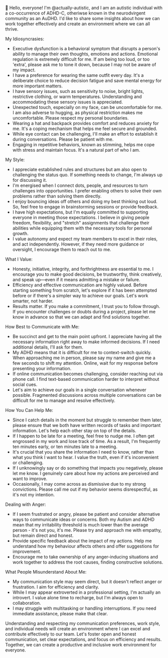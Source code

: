 👋 Hello, everyone! I'm @actually-autistic, and I am an autistic individual with a co-occurrence of ADHD-C, otheriwse known in the neurodvirgent community as an AuDHD. I'd like to share some insights about how we can work together effectively and create an environment where we can all thrive.

My Idiosyncrasies:

- Executive dysfunction is a behavioral symptom that disrupts a person's ability to manage their own thoughts, emotions and actions. Emotional regulation is extremely difficult for me. If am being too loud, or too 'extra', please ask me to tone it down, because I may not be aware of my impact.
- I have a preference for wearing the same outfit every day. It's a deliberate choice to reduce decision fatigue and save mental energy for more important matters.
- I have sensory issues, such as sensitivity to noise, bright lights, restrictive clothing, or warm temperatures. Understanding and accommodating these sensory issues is appreciated.
- Unexpected touch, especially on my face, can be uncomfortable for me. I am also adverse to hugging, as physical restriction makes me uncomfortable. Please respect my personal boundaries.
- Wearing a hat and backpack provides comfort and reduces anxiety for me. It's a coping mechanism that helps me feel secure and grounded.
- While eye contact can be challenging, I'll make an effort to establish it during conversations. Please be patient with me.
- Engaging in repetitive behaviors, known as stimming, helps me cope with stress and maintain focus. It's a natural part of who I am.

My Style:

- I appreciate established rules and structures but am also open to challenging the status quo. If something needs to change, I'm always up for discussing it.
- I'm energised when I connect dots, people, and resources to turn challenges into opportunities. I prefer enabling others to solve their own problems rather than solving them directly.
- I enjoy bouncing ideas off others and doing my best thinking out loud. So, feel free to engage in brainstorming sessions or provide feedback.
- I have high expectations, but I'm equally committed to supporting everyone in meeting those expectations. I believe in giving people freedom, flexibility, and "stretch" assignments that challenge their abilities while equipping them with the necessary tools for personal growth.
- I value autonomy and expect my team members to excel in their roles, and act independently. However, if they need more guidance or oversight, I encourage them to reach out to me.

What I Value:

- Honesty, initiative, integrity, and forthrightness are essential to me. I encourage you to make good decisions, be trustworthy, think creatively, and speak up—even if it means admitting a mistake or failure.
- Efficiency and effective communication are highly valued. Before starting something from scratch, let's explore if it has been attempted before or if there's a simpler way to achieve our goals. Let's work smarter, not harder.
- Results matter. If you make a commitment, I trust you to follow through. If you encounter challenges or doubts during a project, please let me know in advance so that we can adapt and find solutions together.

How Best to Communicate with Me:

- Be succinct and get to the main point upfront. I appreciate having all the necessary information right away to make informed decisions. If I need additional details, I'll ask for them.
- My ADHD means that it is difficult for me to context-switch quickly. When approaching me in person, please say my name and give me a few seconds to shift my attention. Online, wait for my response before presenting your information.
- If online communication becomes challenging, consider reaching out via phone call. I find text-based communication harder to interpret without social cues.
- Let's aim to achieve our goals in a single conversation whenever possible. Fragmented discussions across multiple conversations can be difficult for me to manage and resolve effectively.

How You Can Help Me:

- Since I catch details in the moment but struggle to remember them later, please ensure that we both have written records of tasks and important information. Let's help each other stay on top of the details.
- If I happen to be late for a meeting, feel free to nudge me. I often get engrossed in my work and lose track of time. As a result, I'm frequently ten minutes early, or ten minutes late to a meeting.
- It's crucial that you share the information I need to know, rather than what you think I want to hear. I value the truth, even if it's inconvenient or challenging.
- If I unknowingly say or do something that impacts you negatively, please let me know. I genuinely care about how my actions are perceived and want to improve.
- Occasionally, I may come across as dismissive due to my strong convictions. Please call me out if my behavior seems disrespectful, as it's not my intention.

Dealing with Anger:

- If I seem frustrated or angry, please be patient and consider alternative ways to communicate ideas or concerns. Both my Autism and ADHD mean that my irritability threshold is much lower than the average person - it's not you, it's me. Please try and approach me with empathy, but remain direct and honest.
- Provide specific feedback about the impact of my actions. Help me understand how my behaviour affects others and offer suggestions for improvement.
- Encourage me to take ownership of any anger-inducing situations and work together to address the root causes, finding constructive solutions.

What People Misunderstand About Me:

- My communication style may seem direct, but it doesn't reflect anger or frustration. I aim for efficiency and clarity.
- While I may appear extroverted in a professional setting, I'm actually an introvert. I value alone time to recharge, but I'm always open to collaboration.
- I may struggle with multitasking or handling interruptions. If you need immediate assistance, please make that clear.

Understanding and respecting my communication preferences, work style, and individual needs will create an environment where I can excel and contribute effectively to our team. Let's foster open and honest communication, set clear expectations, and focus on efficiency and results. Together, we can create a productive and inclusive work environment for everyone.
